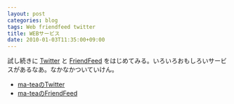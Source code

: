 ```yaml
---
layout: post
categories: blog
tags: Web friendfeed twitter
title: WEBサービス
date: 2010-01-03T11:35:00+09:00
---
```



試し続きに [Twitter] と [FriendFeed] をはじめてみる。いろいろおもしろいサービスがあるなあ。なかなかついていけん。

<!-- more -->

+ [ma-teaのTwitter]
+ [ma-teaのFriendFeed]



[Twitter]: http://twitter.com/
[FriendFeed]: http://friendfeed.com/

[ma-teaのTwitter]: http://twitter.com/matea2
[ma-teaのFriendFeed]: http://friendfeed.com/matea2
